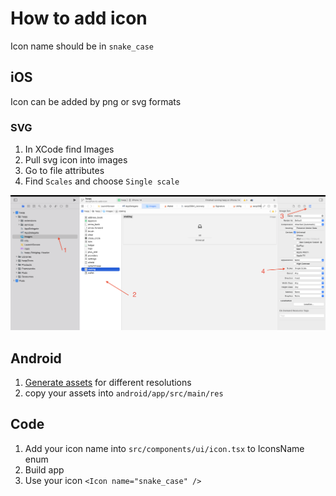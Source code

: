 # How to add icon

Icon name should be in `snake_case`

## iOS

Icon can be added by png or svg formats

### SVG

1. In XCode find Images
2. Pull svg icon into images
3. Go to file attributes
4. Find `Scales` and choose `Single scale`

![image info](https://github.com/haqq-network/haqq-wallet/blob/main/docs/images/how-to-add-icon-ios.png)

## Android

1. [Generate assets](<https://romannurik.github.io/AndroidAssetStudio/icons-generic.html#source.type=image&source.space.trim=0&source.space.pad=0&size=32&padding=0&color=rgb(0%2C%200%2C%200)&name=iconname>) for different resolutions
2. copy your assets into `android/app/src/main/res`

## Code

1. Add your icon name into `src/components/ui/icon.tsx` to IconsName enum
2. Build app
3. Use your icon `<Icon name="snake_case" />`
